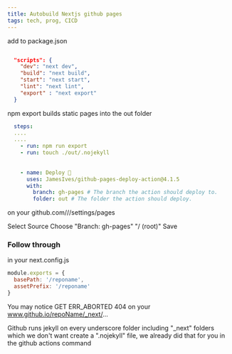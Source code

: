 ```yaml
---
title: Autobuild Nextjs github pages
tags: tech, prog, CICD
---
```


add to package.json
```json

  "scripts": {
    "dev": "next dev",
    "build": "next build",
    "start": "next start",
    "lint": "next lint",
    "export" : "next export"
  }
```

npm export builds static pages into the out folder


```yml
  steps:
  ....
  ....
    - run: npm run export
    - run: touch ./out/.nojekyll
    
    
    - name: Deploy 🚀
      uses: JamesIves/github-pages-deploy-action@4.1.5
      with:
        branch: gh-pages # The branch the action should deploy to.
        folder: out # The folder the action should deploy.
```

on your github.com/<username>/<repo>/settings/pages

Select Source
Choose "Branch: gh-pages"  "/ (root)"
Save


### Follow through


in your next.config.js 

```js
module.exports = {
  basePath: '/reponame',
  assetPrefix: '/reponame'
}
```


You may notice GET ERR_ABORTED 404 on your www.github.io/repoName/_next/...




Github runs jekyll on every underscore folder including "_next" folders which we don't want
create a ".nojekyll" file, we already did that for you in the github actions command